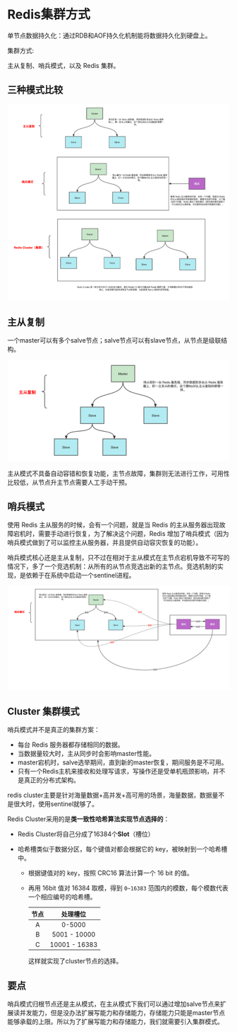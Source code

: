 # Redis集群方式

单节点数据持久化：通过RDB和AOF持久化机制能将数据持久化到硬盘上。

集群方式:

主从复制、哨兵模式，以及 Redis 集群。

## 三种模式比较

![image-20230910164855659](image/image-20230910164855659.png)

## 主从复制

一个master可以有多个salve节点；salve节点可以有slave节点，从节点是级联结构。

![image-20230910164920620](image/image-20230910164920620.png)

主从模式不具备自动容错和恢复功能，主节点故障，集群则无法进行工作，可用性比较低，从节点升主节点需要人工手动干预。

## 哨兵模式

使用 Redis 主从服务的时候，会有一个问题，就是当 Redis 的主从服务器出现故障宕机时，需要手动进行恢复，为了解决这个问题，Redis 增加了哨兵模式（因为哨兵模式做到了可以监控主从服务器，并且提供自动容灾恢复的功能）。



哨兵模式核心还是主从复制，只不过在相对于主从模式在主节点宕机导致不可写的情况下，多了一个竞选机制：从所有的从节点竞选出新的主节点。竞选机制的实现，是依赖于在系统中启动一个sentinel进程。

![image-20230910164949853](image/image-20230910164949853.png)

## Cluster 集群模式

哨兵模式并不是真正的集群方案：

- 每台 Redis 服务器都存储相同的数据。
- 当数据量较大时，主从同步时会影响master性能。
- master宕机时，salve选举期间，直到新的master恢复，期间服务是不可用。
- 只有一个Redis主机来接收和处理写请求，写操作还是受单机瓶颈影响，并不是真正的分布式架构。

redis cluster主要是针对海量数据+高并发+高可用的场景，海量数据，数据量不是很大时，使用sentinel就够了。

Redis Cluster采用的是**类一致性哈希算法实现节点选择的**：

- Redis Cluster将自己分成了16384个**Slot**（槽位）

- 哈希槽类似于数据分区，每个键值对都会根据它的 key，被映射到一个哈希槽中。

  - 根据键值对的 key，按照 CRC16 算法计算一个 16 bit 的值。

  - 再用 16bit 值对 16384 取模，得到 `0~16383` 范围内的模数，每个模数代表一个相应编号的哈希槽。

    | 节点 |   处理槽位    |
    | :--: | :-----------: |
    |  A   |    0-5000     |
    |  B   | 5001 - 10000  |
    |  C   | 10001 - 16383 |

    这样就实现了cluster节点的选择。

## 要点

哨兵模式归根节点还是主从模式，在主从模式下我们可以通过增加salve节点来扩展读并发能力，但是没办法扩展写能力和存储能力，存储能力只能是master节点能够承载的上限。所以为了扩展写能力和存储能力，我们就需要引入集群模式。